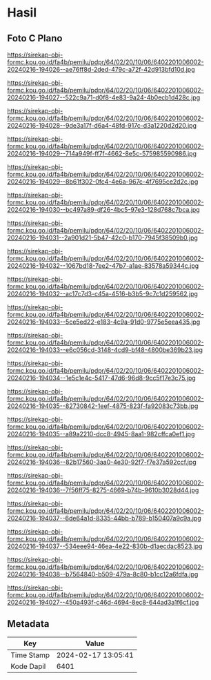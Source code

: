 # Hasil

## Foto C Plano

https://sirekap-obj-formc.kpu.go.id/fa4b/pemilu/pdpr/64/02/20/10/06/6402201006002-20240216-194026--ae76ff8d-2ded-479c-a72f-42d913bfd10d.jpg

https://sirekap-obj-formc.kpu.go.id/fa4b/pemilu/pdpr/64/02/20/10/06/6402201006002-20240216-194027--522c9a71-d0f8-4e83-9a24-4b0ecb1d428c.jpg

https://sirekap-obj-formc.kpu.go.id/fa4b/pemilu/pdpr/64/02/20/10/06/6402201006002-20240216-194028--9de3a17f-d6a4-48fd-917c-d3a1220d2d20.jpg

https://sirekap-obj-formc.kpu.go.id/fa4b/pemilu/pdpr/64/02/20/10/06/6402201006002-20240216-194029--714a949f-ff7f-4662-8e5c-575985590986.jpg

https://sirekap-obj-formc.kpu.go.id/fa4b/pemilu/pdpr/64/02/20/10/06/6402201006002-20240216-194029--8b61f302-0fc4-4e6a-967c-4f7695ce2d2c.jpg

https://sirekap-obj-formc.kpu.go.id/fa4b/pemilu/pdpr/64/02/20/10/06/6402201006002-20240216-194030--bc497a89-df26-4bc5-97e3-128d768c7bca.jpg

https://sirekap-obj-formc.kpu.go.id/fa4b/pemilu/pdpr/64/02/20/10/06/6402201006002-20240216-194031--2a901d21-5b47-42c0-b170-7945f38509b0.jpg

https://sirekap-obj-formc.kpu.go.id/fa4b/pemilu/pdpr/64/02/20/10/06/6402201006002-20240216-194032--1067bd18-7ee2-47b7-a1ae-83578a59344c.jpg

https://sirekap-obj-formc.kpu.go.id/fa4b/pemilu/pdpr/64/02/20/10/06/6402201006002-20240216-194032--ac17c7d3-c45a-4516-b3b5-9c7c1d259562.jpg

https://sirekap-obj-formc.kpu.go.id/fa4b/pemilu/pdpr/64/02/20/10/06/6402201006002-20240216-194033--5ce5ed22-e183-4c9a-91d0-9775e5eea435.jpg

https://sirekap-obj-formc.kpu.go.id/fa4b/pemilu/pdpr/64/02/20/10/06/6402201006002-20240216-194033--e6c056cd-3148-4cd9-bf48-4800be369b23.jpg

https://sirekap-obj-formc.kpu.go.id/fa4b/pemilu/pdpr/64/02/20/10/06/6402201006002-20240216-194034--1e5c1e4c-5417-47d6-96d8-9cc5f17e3c75.jpg

https://sirekap-obj-formc.kpu.go.id/fa4b/pemilu/pdpr/64/02/20/10/06/6402201006002-20240216-194035--82730842-1eef-4875-823f-fa92083c73bb.jpg

https://sirekap-obj-formc.kpu.go.id/fa4b/pemilu/pdpr/64/02/20/10/06/6402201006002-20240216-194035--a89a2210-dcc8-4945-8aa1-982cffca0ef1.jpg

https://sirekap-obj-formc.kpu.go.id/fa4b/pemilu/pdpr/64/02/20/10/06/6402201006002-20240216-194036--82b17560-3aa0-4e30-92f7-f7e37a592ccf.jpg

https://sirekap-obj-formc.kpu.go.id/fa4b/pemilu/pdpr/64/02/20/10/06/6402201006002-20240216-194036--7f56ff75-8275-4669-b74b-9610b3028d44.jpg

https://sirekap-obj-formc.kpu.go.id/fa4b/pemilu/pdpr/64/02/20/10/06/6402201006002-20240216-194037--6de64a1d-8335-44bb-b789-b150407a9c9a.jpg

https://sirekap-obj-formc.kpu.go.id/fa4b/pemilu/pdpr/64/02/20/10/06/6402201006002-20240216-194037--534eee94-46ea-4e22-830b-d1aecdac8523.jpg

https://sirekap-obj-formc.kpu.go.id/fa4b/pemilu/pdpr/64/02/20/10/06/6402201006002-20240216-194038--b7564840-b509-479a-8c80-b1cc12a6fdfa.jpg

https://sirekap-obj-formc.kpu.go.id/fa4b/pemilu/pdpr/64/02/20/10/06/6402201006002-20240216-194027--450a493f-c46d-4694-8ec8-644ad3a1f6cf.jpg


## Metadata

| Key        | Value               |
| ---------- | ------------------- |
| Time Stamp | 2024-02-17 13:05:41 |
| Kode Dapil | 6401                |



